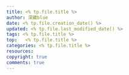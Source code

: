 ```yaml
---
title: <% tp.file.title %>
author: 深藏blue
date: <% tp.file.creation_date() %>
updated: <% tp.file.last_modified_date() %>
tags: <% tp.file.title %>
top:   <% tp.file.title %>
categories: <% tp.file.title %>
resources: 
copyright: true
comments: true
---
```

